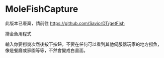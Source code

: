# MoleFishCapture

此版本已廢棄，請前往 https://github.com/SaviorDT/getFish

撈金魚用程式

輸入你要撈幾次然後按下按鈕，不要在任何可以看到其他伺服器玩家的地方撈魚，像是餐廳或家園等等，不然會變成白畫面。
